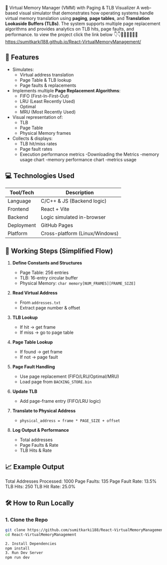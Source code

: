 🧠 Virtual Memory Manager (VMM) with Paging & TLB Visualizer
A web-based visual simulator that demonstrates how operating systems handle virtual memory translation using **paging**, **page tables**, and **Translation Lookaside Buffers (TLBs)**. The system supports multiple page replacement algorithms and provides analytics on TLB hits, page faults, and performance.
to view the project click the link below 👇👇🧑🏻‍💻🧑🏻‍💻
https://sumitkarki188.github.io/React-VirtualMemoryManagement/

## 📌 Features

- Simulates:
  - Virtual address translation
  - Page Table & TLB lookup
  - Page faults & replacements
- Implements multiple **Page Replacement Algorithms**:
  - FIFO (First-In-First-Out)
  - LRU (Least Recently Used)
  - Optimal
  - MRU (Most Recently Used)
- Visual representation of:
  - TLB
  - Page Table
  - Physical Memory frames
- Collects & displays:
  - TLB hit/miss rates
  - Page fault rates
  - Execution performance metrics
-Downloading the Metrics
  -memory usage chart
  -memory performance chart
  -metrics usage

## 💻 Technologies Used

| Tool/Tech        | Description                       |
|------------------|------------------------------------|
| Language         | C/C++ & JS (Backend logic)        |
| Frontend         | React + Vite                      |
| Backend          | Logic simulated in-browser        |
| Deployment       | GitHub Pages                      |
| Platform         | Cross-platform (Linux/Windows)    |



## 🧭 Working Steps (Simplified Flow)

1. **Define Constants and Structures**
   - Page Table: 256 entries
   - TLB: 16-entry circular buffer
   - Physical Memory: `char memory[NUM_FRAMES][FRAME_SIZE]`

2. **Read Virtual Address**
   - From `addresses.txt`
   - Extract page number & offset

3. **TLB Lookup**
   - If hit → get frame
   - If miss → go to page table

4. **Page Table Lookup**
   - If found → get frame
   - If not → page fault

5. **Page Fault Handling**
   - Use page replacement (FIFO/LRU/Optimal/MRU)
   - Load page from `BACKING_STORE.bin`

6. **Update TLB**
   - Add page-frame entry (FIFO/LRU logic)

7. **Translate to Physical Address**
   - `physical_address = frame * PAGE_SIZE + offset`

8. **Log Output & Performance**
   - Total addresses
   - Page Faults & Rate
   - TLB Hits & Rate

## 📈 Example Output

Total Addresses Processed: 1000
Page Faults: 135
Page Fault Rate: 13.5%
TLB Hits: 250
TLB Hit Rate: 25.0%



## 🛠 How to Run Locally

### 1. Clone the Repo
```bash
git clone https://github.com/sumitkarki188/React-VirtualMemoryManagement.git
cd React-VirtualMemoryManagement

2. Install Dependencies
npm install
3. Run Dev Server
npm run dev
